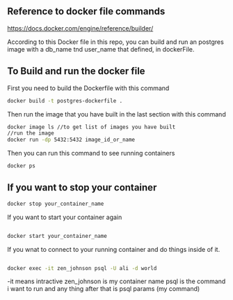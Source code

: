 
Reference to docker file commands
---
https://docs.docker.com/engine/reference/builder/



According to this Docker file in this repo, you can build and run an postgres image with a db_name tnd user_name that defined, in dockerFile.

To Build and run the docker file
---
First you need to build the Dockerfile with this command

```bash
docker build -t postgres-dockerfile .
```

Then run the image that you have built in the last section with this command

```bash
docker image ls //to get list of images you have built
//run the image
docker run -dp 5432:5432 image_id_or_name 
```
Then you can run this command to see running containers 
```bash 
docker ps
```

If you want to stop your container 
---
```bash
docker stop your_container_name
```

If you want to start your container again 
```bash 

docker start your_container_name
```

If you wnat to connect to your running container and do things inside of it. 
```bash 

docker exec -it zen_johnson psql -U ali -d world
```
-it means intractive 
zen_johnson is my container name 
psql is the command i want to run and any thing after that is psql params (my command)


